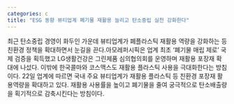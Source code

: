 ```yaml
---
categories: c
title: "ESG 동향 뷰티업계 폐기물 재활용 늘리고 탄소중립 실천 강화한다"
---
```

최근 탄소중립 경영이 화두인 가운데 뷰티업계가 폐플라스틱 재활용 역량을 강화하는 등 친환경 정책을 확대하면서 눈길을 끈다.아모레퍼시픽은 업계 최초 ‘폐기물 매립 제로’ 국제 검증을 획득했고 LG생활건강은 그린제품 심의협의회를 운영하며 재활용 포장재 확대에 나섰다. 이밖에 한국콜마와 코스맥스도 재활용 플라스틱 사용을 극대화한다는 방침이다. 22일 업계에 따르면 국내 주요 뷰티업계가 재활용 플라스틱 등 친환경 포장재 활용역량을 확대하고 있다. 재활용 사용률을 높이고 폐기물을 줄여 궁극적으로 탄소배출량을 획기적으로 감축시킨다는 방침이다.